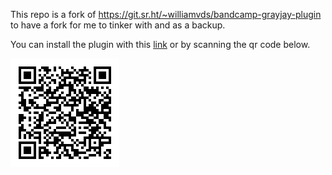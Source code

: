 This repo is a fork of https://git.sr.ht/~williamvds/bandcamp-grayjay-plugin to have a fork for me to tinker with and as a backup.

You can install the plugin with this [link](https://raw.githubusercontent.com/UnderdogDE/bandcamp-grayjay-plugin/refs/heads/main/BandcampConfig.json) or by scanning the qr code below.

![qr code](qrcode.png "QR Code")
